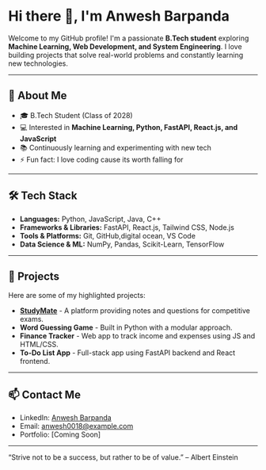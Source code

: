 # Hi there 👋, I'm Anwesh Barpanda

Welcome to my GitHub profile! I'm a passionate **B.Tech student** exploring **Machine Learning, Web Development, and System Engineering**. I love building projects that solve real-world problems and constantly learning new technologies.  

---

## 🚀 About Me
- 🎓 B.Tech Student (Class of 2028)  
- 💻 Interested in **Machine Learning, Python, FastAPI, React.js, and JavaScript**  
- 📚 Continuously learning and experimenting with new tech    
- ⚡ Fun fact: I love coding cause its worth falling for

---

## 🛠️ Tech Stack
- **Languages:** Python, JavaScript, Java, C++  
- **Frameworks & Libraries:** FastAPI, React.js, Tailwind CSS, Node.js  
- **Tools & Platforms:** Git, GitHub,digital ocean, VS Code  
- **Data Science & ML:** NumPy, Pandas, Scikit-Learn, TensorFlow  

---

## 📂 Projects
Here are some of my highlighted projects:  
- [**StudyMate**](https://github.com/Anwesh0018/Studymate) - A platform providing notes and questions for competitive exams.  
- **Word Guessing Game** - Built in Python with a modular approach.  
- **Finance Tracker** - Web app to track income and expenses using JS and HTML/CSS.  
- **To-Do List App** - Full-stack app using FastAPI backend and React frontend.  

---

## 📫 Contact Me
- LinkedIn: [Anwesh Barpanda](https://www.linkedin.com/in/anwesh-barpanda/)  
- Email: anwesh0018@example.com  
- Portfolio: [Coming Soon]  

---

“Strive not to be a success, but rather to be of value.” – Albert Einstein
